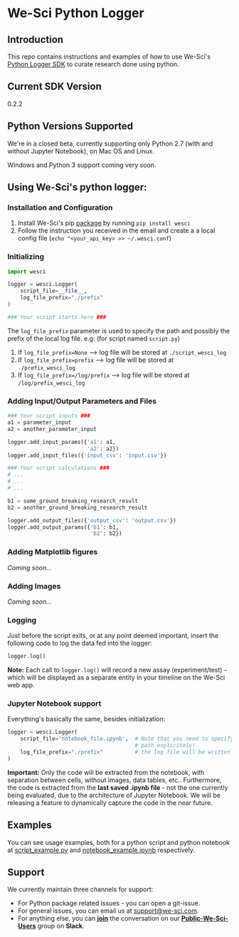 # We-Sci Python Logger

## Introduction
This repo contains instructions and examples of how to use We-Sci's [Python Logger SDK](https://pypi.python.org/pypi/wesci) to curate research done using python.

## Current SDK Version
0.2.2

## Python Versions Supported
We're in a closed beta, currently supporting only Python 2.7 (with and without Jupyter Notebook), on Mac OS and Linux.

Windows and Python 3 support coming very soon.

## Using We-Sci's python logger:
### Installation and Configuration
1. Install We-Sci's pip [package](https://pypi.python.org/pypi/wesci) by running `pip install wesci`
2. Follow the instruction you received in the email and create a a local config file (`echo "<your_api_key> >> ~/.wesci.conf`)

### Initializing
```python
import wesci

logger = wesci.Logger(
    script_file=__file__,
    log_file_prefix="./prefix"
)

### Your script starts here ###
```
The `log_file_prefix` parameter is used to specify the path and possibly the prefix of the local log file.
e.g: (for script named `script.py`)
1. If `log_file_prefix=None` --> log file will be stored at `./script_wesci_log`
1. If `log_file_prefix=prefix` --> log file will be stored at `./prefix_wesci_log`
1. If `log_file_prefix=/log/prefix` --> log file will be stored at `/log/prefix_wesci_log`

### Adding Input/Output Parameters and Files
```python
### Your script inputs ###
a1 = parameter_input
a2 = another_parameter_input

logger.add_input_params({'a1': a1,
                         'a2': a2})
logger.add_input_files({'input_csv': 'input.csv'})

### Your script calculations ###
# ...
# ...
# ...

b1 = some_ground_breaking_research_result
b2 = another_ground_breaking_research_result

logger.add_output_files({'output_csv': 'output.csv'})
logger.add_output_params({'b1': b1,
                          'b2': b2})
```

### Adding Matplotlib figures ###
_Coming soon..._

### Adding Images ###
_Coming soon..._

### Logging ###
Just before the script exits, or at any point deemed important, insert the following code to log the data fed into the logger:
```python
logger.log()
```
**Note:** Each call to `logger.log()` will record a new assay (experiment/test) - which will be displayed as a separate entity in your timeline on the We-Sci web app.

### Jupyter Notebook support
Everything's basically the same, besides initialization:
```python
logger = wesci.Logger(
    script_file='notebook_file.ipynb',  # Note that you need to specify the notebook's file
                                        # path explicitely!
    log_file_prefix="./prefix"          # the log file will be written to ./prefix_wesci_log.csv
)
```
**Important:** Only the code will be extracted from the notebook, with separation between cells, without images, data tables, etc..
Furthermore, the code is extracted from the **last saved .ipynb file** - not the one currently being evaluated, due to the architecture of Jupyter Notebook. We will be releasing a feature to dynamically capture the code in the near future.


## Examples
You can see usage examples, both for a python script and python notebook at [script_example.py](./script_example.py) and 
[notebook_example.ipynb](./notebook_example.ipynb) respectively.


## Support
We currently maintain three channels for support:
- For Python package related issues - you can open a git-issue.
- For general issues, you can email us at support@we-sci.com.
- For anything else, you can **[join](https://join.slack.com/t/public-wesci-users/shared_invite/MjI1MzQzNDM3MzI4LTE1MDI2NDExNDktNGM1MTIzZTY5MA)** the conversation on our **[Public-We-Sci-Users](https://public-wesci-users.slack.com/)** group on **Slack**.
